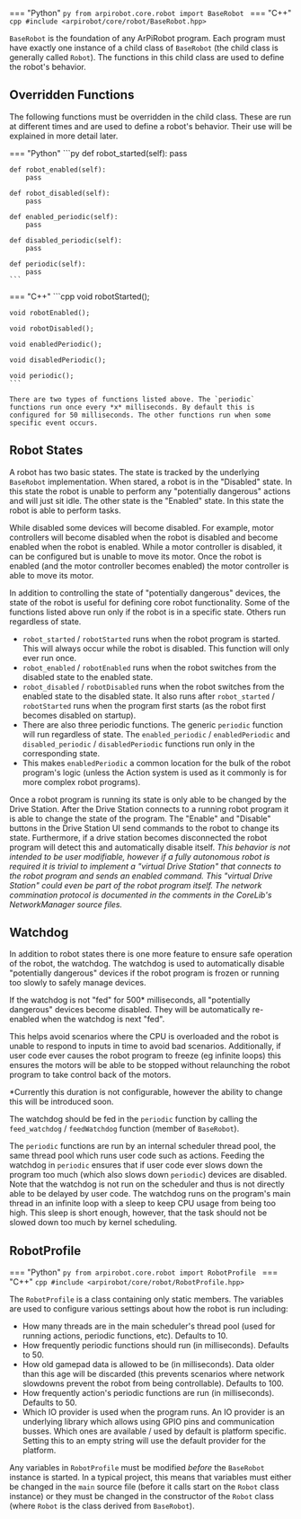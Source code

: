 
=== "Python"
    ```py
    from arpirobot.core.robot import BaseRobot
    ```
=== "C++"
    ```cpp
    #include <arpirobot/core/robot/BaseRobot.hpp>
    ```

`BaseRobot` is the foundation of any ArPiRobot program. Each program must have exactly one instance of a child class of `BaseRobot` (the child class is generally called `Robot`). The functions in this child class are used to define the robot's behavior.

## Overridden Functions

The following functions must be overridden in the child class. These are run at different times and are used to define a robot's behavior. Their use will be explained in more detail later.

=== "Python"
    ```py
    def robot_started(self):
        pass
    
    def robot_enabled(self):
        pass

    def robot_disabled(self):
        pass
    
    def enabled_periodic(self):
        pass
    
    def disabled_periodic(self):
        pass
    
    def periodic(self):
        pass
    ```

=== "C++"
    ```cpp
    void robotStarted();

    void robotEnabled();

    void robotDisabled();

    void enabledPeriodic();

    void disabledPeriodic();

    void periodic();
    ```

    There are two types of functions listed above. The `periodic` functions run once every *x* milliseconds. By default this is configured for 50 milliseconds. The other functions run when some specific event occurs.

## Robot States

A robot has two basic states. The state is tracked by the underlying `BaseRobot` implementation. When stared, a robot is in the "Disabled" state. In this state the robot is unable to perform any "potentially dangerous" actions and will just sit idle. The other state is the "Enabled" state. In this state the robot is able to perform tasks.

While disabled some devices will become disabled. For example, motor controllers will become disabled when the robot is disabled and become enabled when the robot is enabled. While a motor controller is disabled, it can be configured but is unable to move its motor. Once the robot is enabled (and the motor controller becomes enabled) the motor controller is able to move its motor.

In addition to controlling the state of "potentially dangerous" devices, the state of the robot is useful for defining core robot functionality. Some of the functions listed above run only if the robot is in a specific state. Others run regardless of state.
- `robot_started` / `robotStarted` runs when the robot program is started. This will always occur while the robot is disabled. This function will only ever run once.
- `robot_enabled` / `robotEnabled` runs when the robot switches from the disabled state to the enabled state.
- `robot_disabled` / `robotDisabled` runs when the robot switches from the enabled state to the disabled state. It also runs after `robot_started` / `robotStarted` runs when the program first starts (as the robot first becomes disabled on startup).
- There are also three periodic functions. The generic `periodic` function will run regardless of state. The `enabled_periodic` / `enabledPeriodic` and `disabled_periodic` / `disabledPeriodic` functions run only in the corresponding state.
- This makes `enabledPeriodic` a common location for the bulk of the robot program's logic (unless the Action system is used as it commonly is for more complex robot programs).

Once a robot program is running its state is only able to be changed by the Drive Station. After the Drive Station connects to  a running robot program it is able to change the state of the program. The "Enable" and "Disable" buttons in the Drive Station UI send commands to the robot to change its state. Furthermore, if a drive station becomes disconnected the robot program will detect this and automatically disable itself. *This behavior is not intended to be user modifiable, however if a fully autonomous robot is required it is trivial to implement a "virtual Drive Station" that connects to the robot program and sends an enabled command. This "virtual Drive Station" could even be part of the robot program itself. The network commination protocol is documented in the comments in the CoreLib's NetworkManager source files.*


## Watchdog

In addition to robot states there is one more feature to ensure safe operation of the robot, the watchdog. The watchdog is used to automatically disable "potentially dangerous" devices if the robot program is frozen or running too slowly to safely manage devices.

If the watchdog is not "fed" for 500&ast; milliseconds, all "potentially dangerous" devices become disabled. They will be automatically re-enabled when the watchdog is next "fed".

This helps avoid scenarios where the CPU is overloaded and the robot is unable to respond to inputs in time to avoid bad scenarios. Additionally, if user code ever causes the robot program to freeze (eg infinite loops) this ensures the motors will be able to be stopped without relaunching the robot program to take control back of the motors.


&ast;Currently this duration is not configurable, however the ability to change this will be introduced soon.


The watchdog should be fed in the `periodic` function by calling the `feed_watchdog` / `feedWatchdog` function (member of `BaseRobot`). 

The `periodic` functions are run by an internal scheduler thread pool, the same thread pool which runs user code such as actions. Feeding the watchdog in `periodic` ensures that if user code ever slows down the program too much (which also slows down `periodic`) devices are disabled. Note that the watchdog is not run on the scheduler and thus is not directly able to be delayed by user code. The watchdog runs on the program's main thread in an infinite loop with a sleep to keep CPU usage from being too high. This sleep is short enough, however, that the task should not be slowed down too much by kernel scheduling.


## RobotProfile

=== "Python"
    ```py
    from arpirobot.core.robot import RobotProfile
    ```
=== "C++"
    ```cpp
    #include <arpirobot/core/robot/RobotProfile.hpp>
    ```

The `RobotProfile` is a class containing only static members. The variables are used to configure various settings about how the robot is run including:

- How many threads are in the main scheduler's thread pool (used for running actions, periodic functions, etc). Defaults to 10.
- How frequently periodic functions should run (in milliseconds). Defaults to 50.
- How old gamepad data is allowed to be (in milliseconds). Data older than this age will be discarded (this prevents scenarios where network slowdowns prevent the robot from being controllable). Defaults to 100.
- How frequently action's periodic functions are run (in milliseconds). Defaults to 50.
- Which IO provider is used when the program runs. An IO provider is an underlying library which allows using GPIO pins and communication busses. Which ones are available / used by default is platform specific. Setting this to an empty string will use the default provider for the platform.

Any variables in `RobotProfile` must be modified *before* the `BaseRobot` instance is started. In a typical project, this means that variables must either be changed in the `main` source file (before it calls start on the `Robot` class instance) or they must be changed in the constructor of the `Robot` class (where `Robot` is the class derived from `BaseRobot`).